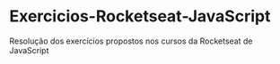 # Exercicios-Rocketseat-JavaScript
Resolução dos exercícios propostos nos cursos da Rocketseat de JavaScript
